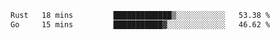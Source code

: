 <!--START_SECTION:waka-->

```txt
Rust   18 mins         █████████████▒░░░░░░░░░░░   53.38 %
Go     15 mins         ███████████▓░░░░░░░░░░░░░   46.62 %
```

<!--END_SECTION:waka-->
